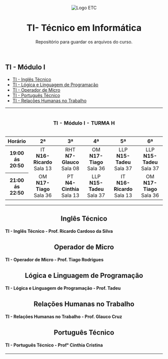 
<p align="center">
  <img id="home" src="https://assets-juca.netlify.app/etc-logo.png" alt="Logo ETC">
</p>

<h1 align="center">TI- Técnico em Informática</h1>

<p align="center">
Repositório para guardar os arquivos do curso.
</p>

<br>

## TI - Módulo I

* [TI - Inglês Técnico](/it/)
* [TI - Lógica e Linguagem de Programação](/llp/)
* [TI - Operador de Micro](/om/)
* [TI - Português Técnico](/pt/)
* [TI - Relações Humanas no Trabalho](/rht/)

<hr>

<table align="center">
  <caption><h4 align="center">TI - Módulo I - TURMA H</h4></caption>
  <thead>
    <tr>
      <th>Horário</th>
      <th>2ª</th>
      <th>3ª</th>
      <th>4ª</th>
      <th>5ª</th>
      <th>6ª</th>
    </tr>
  </thead>
  <tbody>
    <tr>
      <th scope="row">19:00 <br>ás<br>20:50</th>
        <td align="center">IT<br><b>N16- Ricardo</b><br>Sala 13</td>
        <td align="center">RHT<br><b>N7- Glauco</b><br>Sala 08</td>
        <td align="center">OM<br><b>N17- Tiago</b><br>Sala 36</td>
        <td align="center">LLP<br><b>N15- Tadeu</b><br>Sala 37</td>
        <td align="center">LLP<br><b>N15- Tadeu</b><br>Sala 37</td>
    </tr>
    <tr>
       <th scope="row">21:00 <br>ás<br>22:50</th>
        <td align="center">OM<br><b>N17- Tiago</b><br>Sala 36</td>
        <td align="center">PT<br><b>N4- Cinthia</b><br>Sala 13</td>
        <td align="center">LLP<br><b>N15- Tadeu</b><br>Sala 37</td>
        <td align="center">IT<br><b>N16- Ricardo</b><br>Sala 13</td>
        <td align="center">OM<br><b>N17- Tiago</b><br>Sala 36</td>
    </tr>
  </tbody>
</table>
<hr>
<h2 align="center">Inglês Técnico</h2>
<h4>TI - Inglês Técnico - Prof. Ricardo Cardoso da Silva</h4>
<h2 align="center">Operador de Micro</h2>
<h4>TI - Operador de Micro - Prof. Tiago Rodrigues</h4>
<h2 align="center">Lógica e Linguagem de Programação</h2>
<h4>TI - Lógica e Linguagem de Programação - Prof. Tadeu</h4>
<h2 align="center">Relações Humanas no Trabalho</h2>
<h4>TI - Relações Humanas no Trabalho - Prof. Glauco Cruz</h4>
<h2 align="center">Português Técnico</h2>
<h4>TI - Português Técnico - Prof° Cinthia Cristina</h4>
<hr>
 
